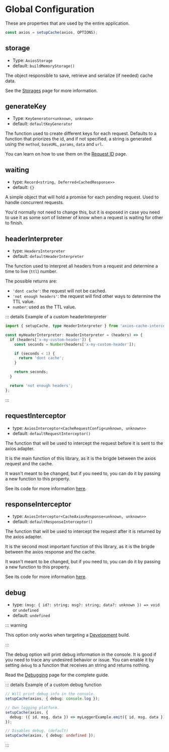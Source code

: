 # Global Configuration

These are properties that are used by the entire application.

```js
const axios = setupCache(axios, OPTIONS);
```

## storage

- Type: `AxiosStorage`
- default: `buildMemoryStorage()`

The object responsible to save, retrieve and serialize (if needed) cache data.

See the [Storages](../guide/storages.md) page for more information.

## generateKey

- Type: `KeyGenerator<unknown, unknown>`
- default: `defaultKeyGenerator`

The function used to create different keys for each request. Defaults to a function that
priorizes the id, and if not specified, a string is generated using the `method`,
`baseURL`, `params`, `data` and `url`.

You can learn on how to use them on the
[Request ID](../guide/request-id.md#custom-generator) page.

## waiting

- type: `Record<string, Deferred<CachedResponse>>`
- default: `{}`

A simple object that will hold a promise for each pending request. Used to handle
concurrent requests.

You'd normally not need to change this, but it is exposed in case you need to use it as
some sort of listener of know when a request is waiting for other to finish.

## headerInterpreter

- type: `HeadersInterpreter`
- default: `defaultHeaderInterpreter`

The function used to interpret all headers from a request and determine a time to live
(`ttl`) number.

The possible returns are:

- `'dont cache'`: the request will not be cached.
- `'not enough headers'`: the request will find other ways to determine the TTL value.
- `number`: used as the TTL value.

::: details Example of a custom headerInterpreter

```ts
import { setupCache, type HeaderInterpreter } from 'axios-cache-interceptor';

const myHeaderInterpreter: HeaderInterpreter = (headers) => {
  if (headers['x-my-custom-header']) {
    const seconds = Number(headers['x-my-custom-header']);

    if (seconds < 1) {
      return 'dont cache';
    }

    return seconds;
  }

  return 'not enough headers';
};
```

:::

## requestInterceptor

- type: `AxiosInterceptor<CacheRequestConfig<unknown, unknown>>`
- default: `defaultRequestInterceptor()`

The function that will be used to intercept the request before it is sent to the axios
adapter.

It is the main function of this library, as it is the brigde between the axios request and
the cache.

It wasn't meant to be changed, but if you need to, you can do it by passing a new function
to this property.

See its code for more information
[here](https://github.com/arthurfiorette/axios-cache-interceptor/tree/main/src/interceptors).

## responseInterceptor

- type: `AxiosInterceptor<CacheAxiosResponse<unknown, unknown>>`
- default: `defaultResponseInterceptor()`

The function that will be used to intercept the request after it is returned by the axios
adapter.

It is the second most important function of this library, as it is the brigde between the
axios response and the cache.

It wasn't meant to be changed, but if you need to, you can do it by passing a new function
to this property.

See its code for more information
[here](https://github.com/arthurfiorette/axios-cache-interceptor/tree/main/src/interceptors).

## debug

- type: `(msg: { id?: string; msg?: string; data?: unknown }) => void` or `undefined`
- default: `undefined`

::: warning

This option only works when targeting a [Development](../guide/debugging.md) build.

:::

The debug option will print debug information in the console. It is good if you need to
trace any undesired behavior or issue. You can enable it by setting `debug` to a function
that receives an string and returns nothing.

Read the [Debugging](../guide/debugging.md) page for the complete guide.

::: details Example of a custom debug function

```ts
// Will print debug info in the console.
setupCache(axios, { debug: console.log });

// Own logging platform.
setupCache(axios, {
  debug: ({ id, msg, data }) => myLoggerExample.emit({ id, msg, data })
});

// Disables debug. (default)
setupCache(axios, { debug: undefined });
```

:::
